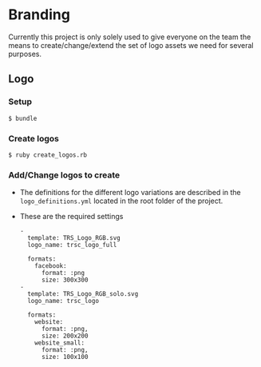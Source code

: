 Branding
========
Currently this project is only solely used to give everyone on the team the means to create/change/extend the set of logo assets we need for several purposes.

## Logo 
### Setup
    $ bundle
    
### Create logos
    $ ruby create_logos.rb
    
### Add/Change logos to create
* The definitions for the different logo variations are described in the `logo_definitions.yml` located in the root folder of the project.
* These are the required settings
  
    ```
    -
      template: TRS_Logo_RGB.svg
      logo_name: trsc_logo_full
  
      formats:
        facebook:
          format: :png
          size: 300x300
    -
      template: TRS_Logo_RGB_solo.svg
      logo_name: trsc_logo
      
      formats:
        website:
          format: :png,
          size: 200x200 
        website_small:
          format: :png,
          size: 100x100 
    ```
